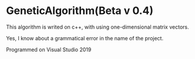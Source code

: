 # GeneticAlgorithm(Beta v 0.4)
This algorithm is writed on c++, with using one-dimensional matrix vectors.

Yes, I know about a grammatical error in the name of the project.

Programmed on Visual Studio 2019
